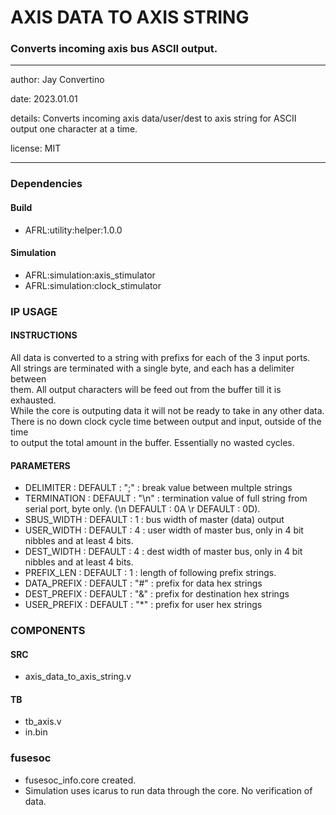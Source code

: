 # AXIS DATA TO AXIS STRING
### Converts incoming axis bus ASCII output.
---

   author: Jay Convertino   
   
   date: 2023.01.01  
   
   details: Converts incoming axis data/user/dest to axis string for ASCII output one character at a time.  
   
   license: MIT   
   
---

### Dependencies
#### Build

  - AFRL:utility:helper:1.0.0
  
#### Simulation

  - AFRL:simulation:axis_stimulator
  - AFRL:simulation:clock_stimulator

### IP USAGE
#### INSTRUCTIONS

All data is converted to a string with prefixs for each of the 3 input ports.  
All strings are terminated with a single byte, and each has a delimiter between   
them. All output characters will be feed out from the buffer till it is exhausted.   
While the core is outputing data it will not be ready to take in any other data.  
There is no down clock cycle time between output and input, outside of the time  
to output the total amount in the buffer. Essentially no wasted cycles.  

#### PARAMETERS

* DELIMITER   : DEFAULT : ";"   : break value between multple strings  
* TERMINATION : DEFAULT : "\n"  : termination value of full string from serial port, byte only. (\n DEFAULT : 0A \r DEFAULT : 0D).  
* SBUS_WIDTH  : DEFAULT : 1     : bus width of master (data) output  
* USER_WIDTH  : DEFAULT : 4     : user width of master bus, only in 4 bit nibbles and at least 4 bits.  
* DEST_WIDTH  : DEFAULT : 4     : dest width of master bus, only in 4 bit nibbles and at least 4 bits.  
* PREFIX_LEN  : DEFAULT : 1     : length of following prefix strings.  
* DATA_PREFIX : DEFAULT : "#"   : prefix for data hex strings  
* DEST_PREFIX : DEFAULT : "&"   : prefix for destination hex strings  
* USER_PREFIX : DEFAULT : "*"   : prefix for user hex strings  

### COMPONENTS
#### SRC

* axis_data_to_axis_string.v
  
#### TB

* tb_axis.v
* in.bin
  
### fusesoc

* fusesoc_info.core created.
* Simulation uses icarus to run data through the core. No verification of data.
